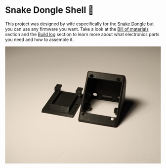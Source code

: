 # Snake Dongle Shell 🐍

This project was designed by wife especifically for the [Snake Dongle](https://github.com/joaopedropio/snake-dongle) but you can use any firmware you want.
Take a look at the [Bill of materials](https://github.com/joaopedropio/snake-dongle?tab=readme-ov-file#bill-of-materials-) section and the [Build log](https://github.com/joaopedropio/snake-dongle?tab=readme-ov-file#build-log-) section to learn more about what electronics parts you need and how to assemble it.

![Snake dongle case parts](image.jpg)
